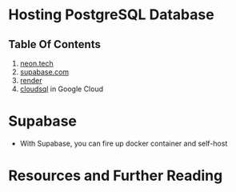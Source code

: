 # Hosting PostgreSQL Database

## Table Of Contents

1. [neon.tech](https://neon.tech/)
2. [supabase.com](https://supabase.com/)
3. [render](https://render.com)
4. [cloudsql]() in Google Cloud

# Supabase

- With Supabase, you can fire up docker container and self-host

# Resources and Further Reading
